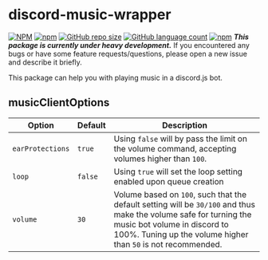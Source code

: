 # discord-music-wrapper

[![NPM](https://img.shields.io/npm/l/discord-music-wrapper)](https://github.com/Ztumpie905509/discord-music-wrapper/blob/master/LICENSE)   [![npm](https://img.shields.io/npm/v/discord-music-wrapper)](https://www.npmjs.com/package/discord-music-wrapper)   [![GitHub repo size](https://img.shields.io/github/repo-size/Ztumpie905509/discord-music-wrapper)](https://github.com/Ztumpie905509/discord-music-wrapper)   [![GitHub language count](https://img.shields.io/github/languages/count/Ztumpie905509/discord-music-wrapper)](https://github.com/Ztumpie905509/discord-music-wrapper/search?l=JavaScript)   [![npm](https://img.shields.io/npm/dm/discord-music-wrapper)](https://www.npmjs.com/package/discord-music-wrapper)
_**This package is currently under heavy development.**_
If you encountered any bugs or have some feature requests/questions, please open a new issue and describe it briefly.

This package can help you with playing music in a discord.js bot.

## musicClientOptions

| Option |Default|Description|
|---|---|---|
|`earProtections`|`true`|Using `false` will by pass the limit on the volume command, accepting volumes higher than `100`.|
|`loop`|`false`|Using `true` will set the loop setting enabled upon queue creation|
|`volume`|`30`|Volume based on `100`, such that the default setting will be `30/100` and thus make the volume safe for turning the music bot volume in discord to 100%. Tuning up the volume higher than `50` is not recommended. |
